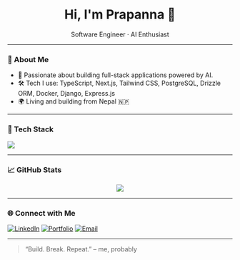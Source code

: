 <h1 align="center">Hi, I'm Prapanna 👋</h1>

<p align="center">
  Software Engineer · AI Enthusiast
</p>

---

### 🚀 About Me
- 🧠 Passionate about building full-stack applications powered by AI.
- 🛠️ Tech I use: TypeScript, Next.js, Tailwind CSS, PostgreSQL, Drizzle ORM, Docker, Django, Express.js
- 🌍 Living and building from Nepal 🇳🇵

---

### 🧰 Tech Stack
<p>
  <img src="https://skillicons.dev/icons?i=react,nextjs,django,ts,tailwind,postgres,docker,vercel,ubuntu" />
</p>

---

### 📈 GitHub Stats

<p align="center">
  <img src="https://nirzak-streak-stats.vercel.app/?user=bistaprapannabista&theme=dark&hide_border=false" />
</p>

---

### 🌐 Connect with Me

[![LinkedIn](https://img.shields.io/badge/linkedin-blue?logo=linkedin&logoColor=white)](https://linkedin.com/in/your-profile)
[![Portfolio](https://img.shields.io/badge/portfolio-000?logo=vercel&logoColor=white)](https://yourwebsite.com)
[![Email](https://img.shields.io/badge/email-ea4335?logo=gmail&logoColor=white)](mailto:your@email.com)

---

> “Build. Break. Repeat.” – me, probably


